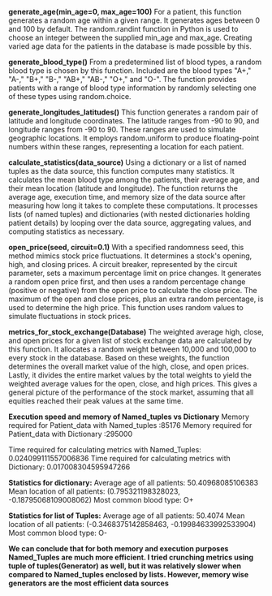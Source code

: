 
**generate_age(min_age=0, max_age=100)**
For a patient, this function generates a random age within a given range. It generates ages between 0 and 100 by default. 
The random.randint function in Python is used to choose an integer between the supplied min_age and max_age. 
Creating varied age data for the patients in the database is made possible by this.

**generate_blood_type()**
From a predetermined list of blood types, a random blood type is chosen by this function. Included are the blood types "A+," "A-," "B+," "B-," "AB+," "AB-," "O+," and "O-". 
The function provides patients with a range of blood type information by randomly selecting one of these types using random.choice.

**generate_longitudes_latitudes()**
This function generates a random pair of latitude and longitude coordinates. The latitude ranges from -90 to 90, and longitude ranges from -90 to 90.
These ranges are used to simulate geographic locations.
It employs random.uniform to produce floating-point numbers within these ranges, representing a location for each patient.

**calculate_statistics(data_source)**
Using a dictionary or a list of named tuples as the data source, this function computes many statistics. It calculates the mean blood type among the patients, their average age, and their mean location (latitude and longitude). 
The function returns the average age, execution time, and memory size of the data source after measuring how long it takes to complete these computations. It processes lists (of named tuples) and dictionaries (with nested dictionaries holding patient details) by looping over the data source, aggregating values, and computing statistics as necessary.

**open_price(seed, circuit=0.1)**
With a specified randomness seed, this method mimics stock price fluctuations. It determines a stock's opening, high, and closing prices. A circuit breaker, represented by the circuit parameter, sets a maximum percentage limit on price changes. 
It generates a random open price first, and then uses a random percentage change (positive or negative) from the open price to calculate the close price. 
The maximum of the open and close prices, plus an extra random percentage, is used to determine the high price. This function uses random values to simulate fluctuations in stock prices.

**metrics_for_stock_exchange(Database)**
The weighted average high, close, and open prices for a given list of stock exchange data are calculated by this function. It allocates a random weight between 10,000 and 100,000 to every stock in the database. Based on these weights, the function determines the overall market value of the high, close, and open prices. 
Lastly, it divides the entire market values by the total weights to yield the weighted average values for the open, close, and high prices. This gives a general picture of the performance of the stock market, assuming that all equities reached their peak values at the same time.

**Execution speed and memory of Named_tuples vs Dictionary**
Memory required for Patient_data with Named_tuples :85176
Memory required for Patient_data with Dictionary :295000

Time required for calculating metrics with Named_Tuples: 0.024099111557006836
Time required for calculating metrics with Dictionary: 0.017008304595947266


**Statistics for dictionary:**
Average age of all patients: 50.40968085106383
Mean location of all patients: (0.795321198328023, -0.18795068109008062)
Most common blood type: O+

**Statistics for list of Tuples:**
Average age of all patients: 50.4074
Mean location of all patients: (-0.3468375142858463, -0.19984633992533904)
Most common blood type: O-

**We can conclude that for both memory and execution purposes Named_Tuples are much more efficient. I tried crunching metrics using
tuple of tuples(Generator) as well, but it was relatively slower when compared to Named_tuples enclosed by lists. However,
memory wise generators are the most efficient data sources**
